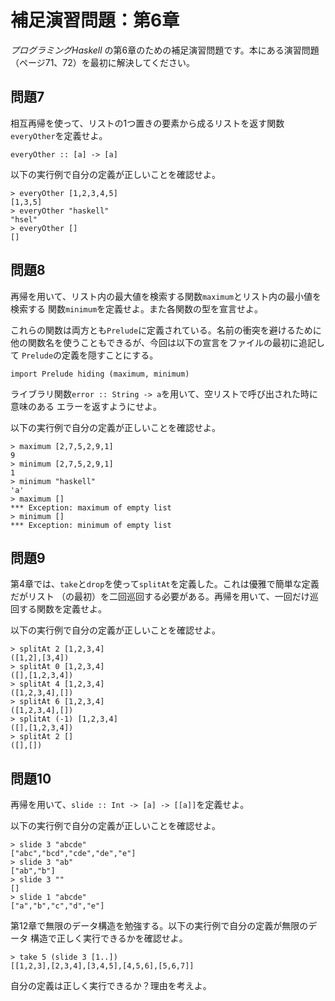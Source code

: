 補足演習問題：第6章
===================

_プログラミングHaskell_ の第6章のための補足演習問題です。本にある演習問題
（ページ71、72）を最初に解決してください。

問題7
-----

相互再帰を使って、リストの1つ置きの要素から成るリストを返す関数`everyOther`を定義せよ。

    everyOther :: [a] -> [a]

以下の実行例で自分の定義が正しいことを確認せよ。

    > everyOther [1,2,3,4,5]
    [1,3,5]
    > everyOther "haskell"
    "hsel"
    > everyOther []
    []

問題8
-----

再帰を用いて、リスト内の最大値を検索する関数`maximum`とリスト内の最小値を検索する
関数`minimum`を定義せよ。また各関数の型を宣言せよ。

これらの関数は両方とも`Prelude`に定義されている。名前の衝突を避けるために
他の関数名を使うこともできるが、今回は以下の宣言をファイルの最初に追記して
`Prelude`の定義を隠すことにする。

    import Prelude hiding (maximum, minimum)

ライブラリ関数`error :: String -> a`を用いて、空リストで呼び出された時に意味のある
エラーを返すようにせよ。

以下の実行例で自分の定義が正しいことを確認せよ。

    > maximum [2,7,5,2,9,1]
    9
    > minimum [2,7,5,2,9,1]
    1
    > minimum "haskell"
    'a'
    > maximum []
    *** Exception: maximum of empty list
    > minimum []
    *** Exception: minimum of empty list

問題9
-----

第4章では、`take`と`drop`を使って`splitAt`を定義した。これは優雅で簡単な定義だがリスト
（の最初）を二回巡回する必要がある。再帰を用いて、一回だけ巡回する関数を定義せよ。

以下の実行例で自分の定義が正しいことを確認せよ。

    > splitAt 2 [1,2,3,4]
    ([1,2],[3,4])
    > splitAt 0 [1,2,3,4]
    ([],[1,2,3,4])
    > splitAt 4 [1,2,3,4]
    ([1,2,3,4],[])
    > splitAt 6 [1,2,3,4]
    ([1,2,3,4],[])
    > splitAt (-1) [1,2,3,4]
    ([],[1,2,3,4])
    > splitAt 2 []
    ([],[])

問題10
------

再帰を用いて、`slide :: Int -> [a] -> [[a]]`を定義せよ。

以下の実行例で自分の定義が正しいことを確認せよ。

    > slide 3 "abcde"
    ["abc","bcd","cde","de","e"]
    > slide 3 "ab"
    ["ab","b"]
    > slide 3 ""
    []
    > slide 1 "abcde"
    ["a","b","c","d","e"]

第12章で無限のデータ構造を勉強する。以下の実行例で自分の定義が無限のデータ
構造で正しく実行できるかを確認せよ。

    > take 5 (slide 3 [1..])
    [[1,2,3],[2,3,4],[3,4,5],[4,5,6],[5,6,7]]

自分の定義は正しく実行できるか？理由を考えよ。
